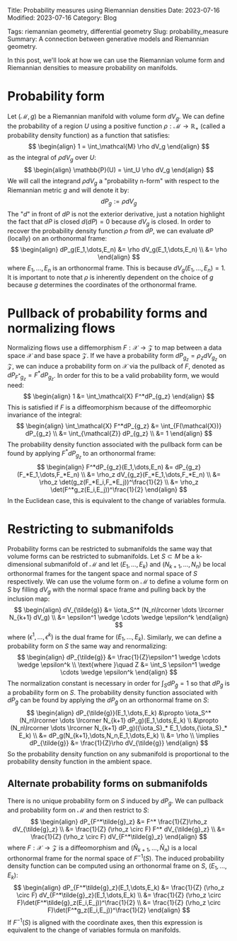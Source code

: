 Title: Probability measures using Riemannian densities
Date: 2023-07-16
Modified: 2023-07-16
Category: Blog
<!-- status: hidden -->
Tags: riemannian geometry, differential geometry
Slug: probability_measure
Summary: A connection between generative models and Riemannian geometry.

In this post, we'll look at how we can use the Riemannian volume form and Riemannian densities to measure probability on manifolds.

# Probability form
Let $(\mathcal{M},g)$ be a Riemannian manifold with volume form $dV_g$.  We can define the probability of a region $U$ using a positive function $\rho: \mathcal{M} \to \mathbb{R}_{+}$ (called a probability density function) as a function that satisfies:
$$
\begin{align}
  1 = \int_\mathcal{M} \rho dV_g
\end{align}
$$
as the integral of $\rho dV_g$ over $U$:
$$
\begin{align}
  \mathbb{P}(U) = \int_U \rho dV_g
\end{align}
$$
We will call the integrand $\rho dV_g$ a "probability n-form" with respect to the Riemannian metric $g$ and will denote it by:
$$
dP_g := \rho dV_g
$$
The "$d$" in front of $dP$ is not the exterior derivative, just a notation highlight the fact that $dP$ is closed $d(dP) = 0$ because $dV_g$ is closed.  In order to recover the probability density function $\rho$ from $dP$, we can evaluate $dP$ (locally) on an orthonormal frame:
$$
\begin{align}
  dP_g(E_1,\dots,E_n) &= \rho dV_g(E_1,\dots,E_n) \\
  &= \rho
\end{align}
$$
where $E_1,\dots,E_n$ is an orthonormal frame.  This is because $dV_g(E_1,\dots,E_n) = 1$.  It is important to note that $\rho$ is inherently dependent on the choice of $g$ because $g$ determines the coordinates of the orthonormal frame.

# Pullback of probability forms and normalizing flows
Normalizing flows use a diffemorphism $F:\mathcal{X} \to \mathcal{Z}$ to map between a data space $\mathcal{X}$ and base space $\mathcal{Z}$.  If we have a probability form $dP_{g_z}=\rho_z dV_{g_z}$ on $\mathcal{Z}$, we can induce a probability form on $\mathcal{X}$ via the pullback of $F$, denoted as $dP_{F^*g_z}=F^*dP_{g_z}$.  In order for this to be a valid probability form, we would need:
$$
\begin{align}
  1 &= \int_\mathcal{X} F^*dP_{g_z}
\end{align}
$$
This is satisfied if $F$ is a diffeomorphism because of the diffeomorphic invariance of the integral:
$$
\begin{align}
  \int_\mathcal{X} F^*dP_{g_z} &= \int_{F(\mathcal{X})} dP_{g_z} \\
  &= \int_{\mathcal{Z}} dP_{g_z} \\
  &= 1
\end{align}
$$
The probability density function associated with the pullback form can be found by applying $F^*dP_{g_z}$ to an orthonormal frame:
$$
\begin{align}
  F^*dP_{g_z}(E_1,\dots,E_n) &= dP_{g_z}(F_*E_1,\dots,F_*E_n) \\
  &= \rho_z dV_{g_z}(F_*E_1,\dots,F_*E_n) \\
  &= \rho_z \det(g_z(F_*E_i,F_*E_j))^\frac{1}{2} \\
  &= \rho_z \det(F^*g_z(E_i,E_j))^\frac{1}{2}
\end{align}
$$
In the Euclidean case, this is equivalent to the change of variables formula.

# Restricting to submanifolds
Probability forms can be restricted to submanifolds the same way that volume forms can be restricted to submanifolds.  Let $S\subset M$ be a k-dimensional submanifold of $\mathcal{M}$ and let $(E_1,\dots,E_k)$ and $(N_{k+1},\dots,N_n)$ be local orthonormal frames for the tangent space and normal space of $S$ respectively.  We can use the volume form on $\mathcal{M}$ to define a volume form on $S$ by filling $dV_g$ with the normal space frame and pulling back by the inclusion map:
$$
\begin{align}
  dV_{\tilde{g}} &= \iota_S^* (N_n\lrcorner \dots \lrcorner N_{k+1} dV_g) \\
  &= \epsilon^1 \wedge \cdots \wedge \epsilon^k
\end{align}
$$
where $(\epsilon^1,\dots,\epsilon^k)$ is the dual frame for $(E_1,\dots,E_k)$.   Similarly, we can define a probability form on $S$ the same way and renormalizing:
$$
\begin{align}
  dP_{\tilde{g}} &= \frac{1}{Z}\epsilon^1 \wedge \cdots \wedge \epsilon^k \\
  \text{where }\quad Z &= \int_S \epsilon^1 \wedge \cdots \wedge \epsilon^k
\end{align}
$$
The normalization constant is necessary in order for $\int_S dP_{\tilde{g}} = 1$ so that $dP_{\tilde{g}}$ is a probability form on $S$.  The probability density function associated with $dP_{\tilde{g}}$ can be found by applying the $dP_{\tilde{g}}$ on an orthonormal frame on $S$:
$$
\begin{align}
  dP_{\tilde{g}}(E_1,\dots,E_k) &\propto \iota_S^* (N_n\lrcorner \dots \lrcorner N_{k+1} dP_g)(E_1,\dots,E_k) \\
   &\propto (N_n\lrcorner \dots \lrcorner N_{k+1} dP_g)({\iota_S}_* E_1,\dots,{\iota_S}_* E_k) \\
   &= dP_g(N_{k+1},\dots,N_n,E_1,\dots,E_k) \\
   &= \rho \\
   \implies dP_{\tilde{g}} &= \frac{1}{Z}\rho dV_{\tilde{g}}
\end{align}
$$
So the probability density function on any submanifold is proportional to the probability density function in the ambient space.

## Alternate probability forms on submanifolds
There is no unique probability form on $S$ induced by $dP_g$.  We can pullback and probability form on $\mathcal{M}$ and then restrict to $S$:
$$
\begin{align}
  dP_{F^*\tilde{g}_z} &= F^* \frac{1}{Z}\rho_z dV_{\tilde{g}_z} \\
  &= \frac{1}{Z} (\rho_z \circ F) F^* dV_{\tilde{g}_z} \\
  &= \frac{1}{Z} (\rho_z \circ F) dV_{F^*\tilde{g}_z}
\end{align}
$$
where $F:\mathcal{X} \to \mathcal{Z}$ is a diffeomorphism and $(\widetilde{N}_{k+1},\dots,\widetilde{N}_n)$ is a local orthonormal frame for the normal space of $F^{-1}(S)$.  The induced probability density function can be computed using an orthonormal frame on $S$, $(E_1,\dots,E_k)$:
$$
\begin{align}
  dP_{F^*\tilde{g}_z}(E_1,\dots,E_k) &= \frac{1}{Z} (\rho_z \circ F) dV_{F^*\tilde{g}_z}(E_1,\dots,E_k) \\
  &= \frac{1}{Z} (\rho_z \circ F)\det(F^*\tilde{g}_z(E_i,E_j))^\frac{1}{2} \\
  &= \frac{1}{Z} (\rho_z \circ F)\det(F^*g_z(E_i,E_j))^\frac{1}{2}
\end{align}
$$
If $F^{-1}(S)$ is aligned with the coordinate axes, then this expression is equivalent to the change of variables formula on manifolds.

<!-- # Probability form decomposition
Let $S\subset \mathcal{X}$ be a submanifold of $\mathcal{M}$ and let $F:\mathcal{X} \to \mathcal{Z}$ be a diffeomorphism.  Locally, let $S^\perp$ denote the submanifold with tangent space equal to the normal space of $S$.  Then we can decompose the probability form on $\mathcal{X}$ into a product of probability forms on $S$, $S^\perp$ and one other term.

First, consider the matrix $M = \begin{bmatrix}A^TA & A^TB \\ B^TA & B^TB\end{bmatrix}$.  We can decompose $\det(M)$ into a product of matrices:
$$
\begin{align}
  \det(M) &= \det\begin{bmatrix}A^TA & A^TB \\ B^TA & B^TB\end{bmatrix}^\frac{1}{2} \\
  &= \det(A^TA)^\frac{1}{2}\det(B^TB - B^T\underbrace{A(A^TA)^{-1}A^T}_{A^\parallel}B)^\frac{1}{2} \\
  &= \det(A^TA)^\frac{1}{2}\det(B^TB)^\frac{1}{2}\det(I - A^\parallel \underbrace{B(B^TB)^{-1}B^T}_{B^\parallel})^\frac{1}{2} \\
  &= \det(A^TA)^\frac{1}{2}\det(B^TB)^\frac{1}{2}\det(I - A^\parallel B^\parallel)^\frac{1}{2}
\end{align}
$$
In log space, we can write this decomposition as:
$$
\begin{align}
  \log\det(M) &= \frac{1}{2}\log\det(A^TA) + \frac{1}{2}\log\det(B^TB) + \frac{1}{2}\underbrace{\log\det(I - A^\parallel B^\parallel)}_{\mathcal{I}}
\end{align}
$$
We can show that $\mathcal{I} \geq 0$ and equals $0$ if and only if $A^TB=0$.

Next, let $E_1,\dots,E_k$ be a local orthonormal frame for $S$ and let $N_{k+1},\dots,N_n$ be a local orthonormal frame for $S^\perp$ that completes the basis for $E_1,\dots,E_k$.  A probability form on $dP_{g_z}$ on $\mathcal{Z}$ can be used to induce probability forms on $S$ and $S^\perp$ using the pullback and restriction operations:
$$
\begin{align}
  dP_{F^*\tilde{g}_z^\parallel} &= \frac{1}{Z^\parallel}\iota_S^* (N_n\lrcorner \dots \lrcorner N_{k+1} dP_{\tilde{g}}) \\
  dP_{F^*\tilde{g}_z^\perp} &= \frac{1}{Z^\perp}\iota_{S^\perp}^* (E_k\lrcorner \dots \lrcorner E_{1} dP_{\tilde{g}})
\end{align}
$$
The probability densities associated with the probability forms can be computed be evaluating the forms on the orthonormal frames which yields:
$$
  \log\rho^\parallel = \log(\rho_z \circ F) + \frac{1}{2}\log\det(F^*g_z(E_i,E_j)) - \log Z^\parallel \\
  \log\rho^\perp = \log(\rho_z \circ F) + \frac{1}{2}\log\det(F^*g_z(N_i,N_j)) - \log Z^\perp
$$
Now, notice that we can factor the ambient space probability density in block form:
$$
\begin{align}
  \log\rho &= \log(\rho_z \circ F) + \frac{1}{2}\log\det\begin{bmatrix}F^*g_z(E_i,E_j) & F^*g_z(E_i,N_j) \\ F^*g_z(N_i,E_j) & F^*g_z(N_i,N_j)\end{bmatrix} \\
       &= \log(\rho_z \circ F) + \frac{1}{2}\log\det(F^*g_z(E_i,E_j)) + \frac{1}{2}\log\det(F^*g_z(N_i,N_j)) + \mathcal{I} \\
       &= \log \rho^\parallel + \log \rho^\perp + (\mathcal{I} + \log Z^\parallel + \log Z^\perp - \log(\rho_z \circ F))
\end{align}
$$
<!--
# Incorporating geometric information into generative models
Our goal is to learn the mapping $F: \mathcal{X} \to \mathcal{Z}$ so that we maximize the probability density of the data under the pullback metric $F^*g_z$, with the additional constraint that the the likelihood on $S$ and $S^\perp$ are maximized. -->